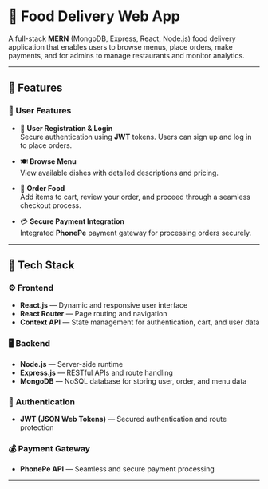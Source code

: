 # 🍔 Food Delivery Web App

A full-stack **MERN** (MongoDB, Express, React, Node.js) food delivery application that enables users to browse menus, place orders, make payments, and for admins to manage restaurants and monitor analytics.

---

## 🚀 Features

### 👤 User Features

- 🔐 **User Registration & Login**  
  Secure authentication using **JWT** tokens. Users can sign up and log in to place orders.

- 🍽️ **Browse Menu**  
  View available dishes with detailed descriptions and pricing.

- 🛒 **Order Food**  
  Add items to cart, review your order, and proceed through a seamless checkout process.

- 💳 **Secure Payment Integration**  
  Integrated **PhonePe** payment gateway for processing orders securely.

---



## 🧱 Tech Stack

### ⚙️ Frontend

- **React.js** — Dynamic and responsive user interface  
- **React Router** — Page routing and navigation  
- **Context API** — State management for authentication, cart, and user data

### 🖥️ Backend

- **Node.js** — Server-side runtime  
- **Express.js** — RESTful APIs and route handling  
- **MongoDB** — NoSQL database for storing user, order, and menu data

### 🔐 Authentication

- **JWT (JSON Web Tokens)** — Secured authentication and route protection

### 💰 Payment Gateway

- **PhonePe API** — Seamless and secure payment processing

---


